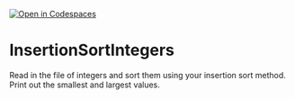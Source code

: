 [![Open in Codespaces](https://classroom.github.com/assets/launch-codespace-2972f46106e565e64193e422d61a12cf1da4916b45550586e14ef0a7c637dd04.svg)](https://classroom.github.com/open-in-codespaces?assignment_repo_id=15663708)
# InsertionSortIntegers
Read in the file of integers and sort them using your insertion sort method. Print out the smallest and largest values.

